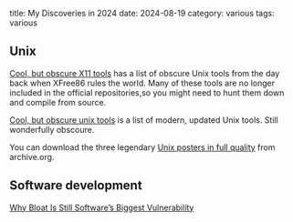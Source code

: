 title: My Discoveries in 2024
date: 2024-08-19
category: various
tags: various

## Unix

[Cool, but obscure X11 tools](http://cyber.dabamos.de/unix/x11/?) has
a list of obscure Unix tools from the day back when XFree86 rules the
world. Many of these tools are no longer included in the official
repositories,so you might need to hunt them down and compile from
source.

[Cool, but obscure unix
tools](https://kkovacs.eu/cool-but-obscure-unix-tools/) is a list of
modern, updated Unix tools. Still wonderfully obscoure.

You can download the three legendary [Unix posters in full
quality](https://archive.org/details/unix-magic/Unix%20Views.jpg) from
archive.org.

## Software development
[Why Bloat Is Still Software’s Biggest
Vulnerability](https://spectrum.ieee.org/lean-software-development)
